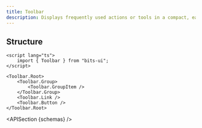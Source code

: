 ```yaml
---
title: Toolbar
description: Displays frequently used actions or tools in a compact, easily accessible bar.
---
```


<script>
	import { APISection, ComponentPreview, ToolbarDemo } from '@/components/index.js'
	export let schemas;
</script>

<ComponentPreview name="toolbar-demo" comp="Toolbar">

<ToolbarDemo slot="preview" />

</ComponentPreview>

## Structure

```svelte
<script lang="ts">
	import { Toolbar } from "bits-ui";
</script>

<Toolbar.Root>
	<Toolbar.Group>
		<Toolbar.GroupItem />
	</Toolbar.Group>
	<Toolbar.Link />
	<Toolbar.Button />
</Toolbar.Root>
```

<APISection {schemas} />
